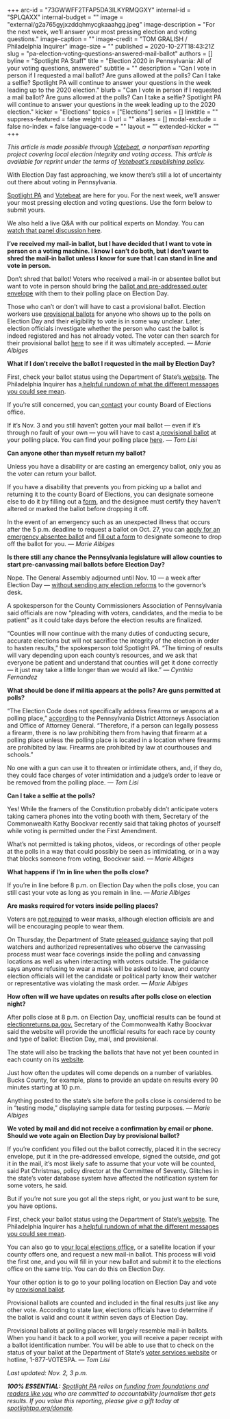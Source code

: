 +++
arc-id = "73GWWFF2TFAP5DA3ILKYRMQGXY"
internal-id = "SPLQAXX"
internal-budget = ""
image = "external/g2a765gyjxzddqhmycgkaaahgg.jpeg"
image-description = "For the next week, we’ll answer your most pressing election and voting questions."
image-caption = ""
image-credit = "TOM GRALISH / Philadelphia Inquirer"
image-size = ""
published = 2020-10-27T18:43:21Z
slug = "pa-election-voting-questions-answered-mail-ballot"
authors = []
byline = "Spotlight PA Staff"
title = "Election 2020 in Pennsylvania: All of your voting questions, answered"
subtitle = ""
description = "Can I vote in person if I requested a mail ballot? Are guns allowed at the polls? Can I take a selfie? Spotlight PA will continue to answer your questions in the week leading up to the 2020 election."
blurb = "Can I vote in person if I requested a mail ballot? Are guns allowed at the polls? Can I take a selfie? Spotlight PA will continue to answer your questions in the week leading up to the 2020 election."
kicker = "Elections"
topics = ["Elections"]
series = []
linktitle = ""
suppress-featured = false
weight = 0
url = ""
aliases = []
modal-exclude = false
no-index = false
language-code = ""
layout = ""
extended-kicker = ""
+++

<i>This article is made possible through </i><a href="http://votebeat.org/"><i>Votebeat</i></a><i>, a nonpartisan reporting project covering local election integrity and voting access. This article is available for reprint under the terms of </i><a href="https://www.votebeat.org/pages/republishing"><i>Votebeat’s republishing policy</i></a><i>.</i>

With Election Day fast approaching, we know there’s still a lot of uncertainty out there about voting in Pennsylvania.

<a href="https://www.spotlightpa.org/" target=_blank>Spotlight PA</a> and <a href="https://votebeat.org/" target=_blank>Votebeat</a> are here for you. For the next week, we’ll answer your most pressing election and voting questions. Use the form below to submit yours.

We also held a live Q&amp;A with our political experts on Monday. You can <a href="https://www.spotlightpa.org/news/2020/11/pa-2020-election-questions-answers-live-reader-event-spotlight-pa/" target=_blank>watch that panel discussion here</a>.

<script src="https://www.spotlightpa.org/embed.js" async></script><div data-spl-embed-version="1" data-spl-src="https://www.spotlightpa.org/embeds/tips/?tip_text=Are%20you%20a%20Pennsylvania%20resident%20with%20a%20voting%20or%20election%20question%3F%20Send%20it%20to%20Spotlight%20PA%20and%20we'll%20do%20our%20best%20to%20answer%20it.&flag_text=election%202020"></div>

<b>I’ve received my mail-in ballot, but I have decided that I want to vote in person on a voting machine. I know I can’t do both, but I don’t want to shred the mail-in ballot unless I know for sure that I can stand in line and vote in person.</b>

Don’t shred that ballot! Voters who received a mail-in or absentee ballot but want to vote in person should bring the <a href="https://www.votespa.com/Voting-in-PA/Pages/Voting-at-a-Polling-Place.aspx" target="_blank">ballot and pre-addressed outer envelope</a> with them to their polling place on Election Day.

Those who can’t or don’t will have to cast a provisional ballot. Election workers use <a href="https://www.votespa.com/Voting-in-PA/Pages/Voting-by-Provisional-Ballot.aspx">provisional ballots</a> for anyone who shows up to the polls on Election Day and their eligibility to vote is in some way unclear. Later, election officials investigate whether the person who cast the ballot is indeed registered and has not already voted. The voter can then search for their provisional ballot <a href="https://www.pavoterservices.pa.gov/Pages/ProvisionalBallotSearch.aspx" target="_blank">here</a> to see if it was ultimately accepted. <i>— Marie Albiges</i>

<b>What if I don’t receive the ballot I requested in the mail by Election Day?</b>

First, check your ballot status using the Department of State’s<a href="https://www.pavoterservices.pa.gov/Pages/BallotTracking.aspx"> website</a>. The Philadelphia Inquirer has a<a href="https://www.inquirer.com/politics/election/pennsylvania-mail-ballot-havent-received-20201020.html"> helpful rundown of what the different messages you could see mean</a>.

If you’re still concerned, you can<a href="https://www.votespa.com/Resources/Pages/Contact-Your-Election-Officials.aspx"> contact</a> your county Board of Elections office.

If it’s Nov. 3 and you still haven’t gotten your mail ballot — even if it’s through no fault of your own — you will have to cast a<a href="https://www.votespa.com/Voting-in-PA/Pages/Voting-by-Provisional-Ballot.aspx"> provisional ballot</a> at your polling place. You can find your polling place <a href="https://www.pavoterservices.pa.gov/pages/pollingplaceinfo.aspx" target="_blank">here</a>. <i>— Tom Lisi</i>

<script src="https://www.spotlightpa.org/embed.js" async></script><div data-spl-embed-version="1" data-spl-src="https://www.spotlightpa.org/embeds/cta/?url=https%3A%2F%2Fwww.spotlightpa.org%2Fdonate&eyebrow=BECOME%20A%20MEMBER&body=Make%20a%20gift%20today%20and%20help%20Spotlight%20PA%20continue%20to%20provide%20100%25%20essential%20reporting%20on%20the%20upcoming%20election%20in%20Pennsylvania.%20From%20court%20challenges%20to%20voter%20intimidation%2C%20our%20reporters%20are%20keeping%20watch%20for%20you.&cta=JOIN%20US%20NOW"></div>

<b>Can anyone other than myself return my ballot?</b>

Unless you have a disability or are casting an emergency ballot, only you as the voter can return your ballot.

If you have a disability that prevents you from picking up a ballot and returning it to the county Board of Elections, you can designate someone else to do it by filling out a <a href="https://www.votespa.com/Resources/Documents/Authorize-Designated-Agent-for-Mail-in-or-Absentee-Ballot.pdf">form</a>, and the designee must certify they haven’t altered or marked the ballot before dropping it off.

In the event of an emergency such as an unexpected illness that occurs after the 5 p.m. deadline to request a ballot on Oct. 27, you can <a href="https://www.votespa.com/Resources/Documents/PADOS_EmergencyAbsenteeBallotApplication_English.pdf">apply for an emergency absentee ballot</a> and <a href="https://www.votespa.com/Resources/Documents/PADOS_AuthorizeRepresentativeforEmergencyAbsenteeBallot.pdf">fill out a form</a> to designate someone to drop off the ballot for you. <i>— Marie Albiges</i>

<b>Is there still any chance the Pennsylvania legislature will allow counties to start pre-canvassing mail ballots before Election Day?</b>

Nope. The General Assembly adjourned until Nov. 10 — a week after Election Day — <a href="https://www.spotlightpa.org/news/2020/10/pa-mail-ballots-precanvassing-election-day/">without sending any election reforms</a> to the governor’s desk.

A spokesperson for the County Commissioners Association of Pennsylvania said officials are now “pleading with voters, candidates, and the media to be patient” as it could take days before the election results are finalized.

“Counties will now continue with the many duties of conducting secure, accurate elections but will not sacrifice the integrity of the election in order to hasten results,” the spokesperson told Spotlight PA. “The timing of results will vary depending upon each county’s resources, and we ask that everyone be patient and understand that counties will get it done correctly — it just may take a little longer than we would all like.” <i>— Cynthia Fernandez</i>

<script src="https://www.spotlightpa.org/embed.js" async></script><div data-spl-embed-version="1" data-spl-src="https://www.spotlightpa.org/embeds/newsletter/"></div>

<b>What should be done if militia appears at the polls? Are guns permitted at polls?</b>

“The Election Code does not specifically address firearms or weapons at a polling place,” <a href="https://www.attorneygeneral.gov/wp-content/uploads/2020/10/2020-10-22-PDAA-ElectionGuidance.pdf" target=_blank>according</a> to the Pennsylvania District Attorneys Association and Office of Attorney General. “Therefore, if a person can legally possess a firearm, there is no law prohibiting them from having that firearm at a polling place unless the polling place is located in a location where firearms are prohibited by law. Firearms are prohibited by law at courthouses and schools.”

No one with a gun can use it to threaten or intimidate others, and, if they do, they could face charges of voter intimidation and a judge’s order to leave or be removed from the polling place. <i>— Tom Lisi</i>

<b>Can I take a selfie at the polls?</b>

Yes! While the framers of the Constitution probably didn’t anticipate voters taking camera phones into the voting booth with them, Secretary of the Commonwealth Kathy Boockvar recently said that taking photos of yourself while voting is permitted under the First Amendment.

What’s not permitted is taking photos, videos, or recordings of other people at the polls in a way that could possibly be seen as intimidating, or in a way that blocks someone from voting, Boockvar said. <i>— Marie Albiges</i>

<b>What happens if I’m in line when the polls close?</b>

If you’re in line before 8 p.m. on Election Day when the polls close, you can still cast your vote as long as you remain in line. <i>— Marie Albiges</i>

<b>Are masks required for voters inside polling places?</b>

Voters are <a href="https://www.media.pa.gov/pages/State-details.aspx?newsid=424" target=_blank>not required</a> to wear masks, although election officials are and will be encouraging people to wear them.

On Thursday, the Department of State <a href="https://www.dos.pa.gov/VotingElections/OtherServicesEvents/Documents/Poll%20Watcher%20Guidance%20Final%2010-6-2020.pdf">released guidance</a> saying that poll watchers and authorized representatives who observe the canvassing process must wear face coverings inside the polling and canvassing locations as well as when interacting with voters outside. The guidance says anyone refusing to wear a mask will be asked to leave, and county election officials will let the candidate or political party know their watcher or representative was violating the mask order. <i>— Marie Albiges</i>

<b>How often will we have updates on results after polls close on election night?</b>

After polls close at 8 p.m. on Election Day, unofficial results can be found at <a href="http://www.electionreturns.pa.gov/">electionreturns.pa.gov.</a> Secretary of the Commonwealth Kathy Boockvar said the website will provide the unofficial results for each race by county and type of ballot: Election Day, mail, and provisional.

The state will also be tracking the ballots that have not yet been counted in each county on its <a href="https://www.votespa.com/About-Elections/Pages/Counting-Dashboard.aspx" target="_blank">website</a>.

Just how often the updates will come depends on a number of variables. Bucks County, for example, plans to provide an update on results every 90 minutes starting at 10 p.m.

Anything posted to the state’s site before the polls close is considered to be in “testing mode,” displaying sample data for testing purposes. <i>— Marie Albiges</i>

<b>We voted by mail and did not receive a confirmation by email or phone. Should we vote again on Election Day by provisional ballot?</b>

If you’re confident you filled out the ballot correctly, placed it in the secrecy envelope, put it in the pre-addressed envelope, signed the outside, <i>and</i> got it in the mail, it’s most likely safe to assume that your vote will be counted, said Pat Christmas, policy director at the Committee of Seventy. Glitches in the state’s voter database system have affected the notification system for some voters, he said.

But if you’re not sure you got all the steps right, or you just want to be sure, you have options.

First, check your ballot status using the Department of State’s<a href="https://www.pavoterservices.pa.gov/Pages/BallotTracking.aspx"> website</a>. The Philadelphia Inquirer has a<a href="https://www.inquirer.com/politics/election/pennsylvania-mail-ballot-havent-received-20201020.html"> helpful rundown of what the different messages you could see mean</a>.

You can also go to <a href="https://www.votespa.com/Voting-in-PA/Pages/Return-Ballot.aspx">your local elections office</a>, or a satellite location if your county offers one, and request a new mail-in ballot. This process will void the first one, and you will fill in your new ballot and submit it to the elections office on the same trip. You can do this on Election Day.

Your other option is to go to your polling location on Election Day and vote by <a href="https://www2.co.butler.pa.us/election/docs/Elections/PRBALLOTS/PROVBALTS.pdf">provisional ballot</a>.

Provisional ballots are counted and included in the final results just like any other vote. According to state law, elections officials have to determine if the ballot is valid and count it within seven days of Election Day.

Provisional ballots at polling places will largely resemble mail-in ballots. When you hand it back to a poll worker, you will receive a paper receipt with a ballot identification number. You will be able to use that to check on the status of your ballot at the Department of State’s <a href="https://www.pavoterservices.pa.gov/Pages/SurePortalHome.aspx">voter services website</a> or hotline, 1-877-VOTESPA. <i>— Tom Lisi</i>

<i>Last updated: Nov. 2, 3 p.m.</i>

<i><b>100% ESSENTIAL:</b></i><i> </i><a href="https://www.spotlightpa.org/"><i>Spotlight PA</i></a><i> relies on</i><a href="https://www.spotlightpa.org/support"><i> funding from foundations and readers like you</i></a><i> who are committed to accountability journalism that gets results. If you value this reporting, please give a gift today at </i><a href="http://spotlightpa.org/donate"><i>spotlightpa.org/donate</i></a><i>.</i>
